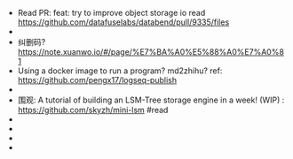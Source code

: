 - Read PR: feat: try to improve object storage io read https://github.com/datafuselabs/databend/pull/9335/files
-
- 纠删码? https://note.xuanwo.io/#/page/%E7%BA%A0%E5%88%A0%E7%A0%81
- Using a docker image to run a program? md2zhihu? ref: https://github.com/pengx17/logseq-publish
-
- 围观: A tutorial of building an LSM-Tree storage engine in a week! (WIP) : https://github.com/skyzh/mini-lsm #read
-
-
-
-